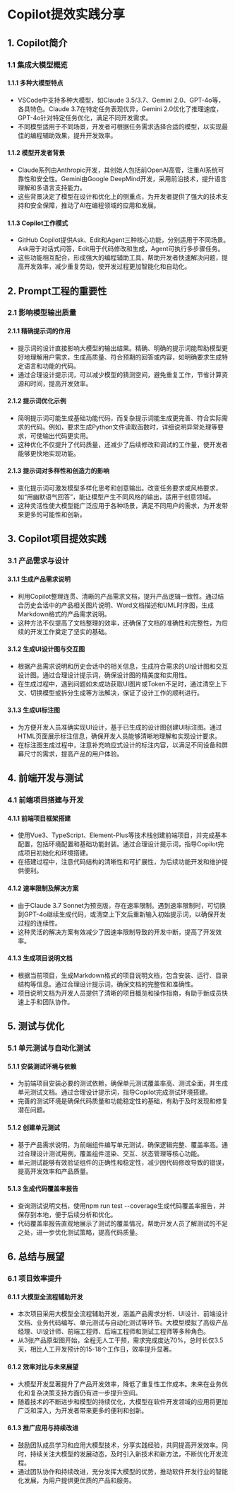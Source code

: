# Copilot提效实践分享

## 1. Copilot简介
### 1.1 集成大模型概览
#### 1.1.1 多种大模型特点
- VSCode中支持多种大模型，如Claude 3.5/3.7、Gemini 2.0、GPT-4o等，各具特色。Claude 3.7在特定任务表现优异，Gemini 2.0优化了推理速度，GPT-4o针对特定任务优化，满足不同开发需求。
- 不同模型适用于不同场景，开发者可根据任务需求选择合适的模型，以实现最佳的编程辅助效果，提升开发效率。

#### 1.1.2 模型开发者背景
- Claude系列由Anthropic开发，其创始人包括前OpenAI高管，注重AI系统可靠性和安全性。Gemini由Google DeepMind开发，采用前沿技术，提升语言理解和多语言支持能力。
- 这些背景决定了模型在设计和优化上的侧重点，为开发者提供了强大的技术支持和安全保障，推动了AI在编程领域的应用和发展。

#### 1.1.3 Copilot工作模式
- GitHub Copilot提供Ask、Edit和Agent三种核心功能，分别适用于不同场景。Ask用于对话式问答，Edit用于代码修改和生成，Agent可执行多步骤任务。
- 这些功能相互配合，形成强大的编程辅助工具，帮助开发者快速解决问题，提高开发效率，减少重复劳动，使开发过程更加智能化和自动化。

## 2. Prompt工程的重要性
### 2.1 影响模型输出质量
#### 2.1.1 精确提示词的作用
- 提示词的设计直接影响大模型的输出结果。精确、明确的提示词能帮助模型更好地理解用户需求，生成高质量、符合预期的回答或内容，如明确要求生成特定语言和功能的代码。
- 通过合理设计提示词，可以减少模型的猜测空间，避免重复工作，节省计算资源和时间，提高开发效率。

#### 2.1.2 提示词优化示例
- 简明提示词可能生成基础功能代码，而复杂提示词能生成更完善、符合实际需求的代码。例如，要求生成Python文件读取函数时，详细说明异常处理等要求，可使输出代码更实用。
- 这种优化不仅提升了代码质量，还减少了后续修改和调试的工作量，使开发者能够更快地实现功能。

#### 2.1.3 提示词对多样性和创造力的影响
- 变化提示词可激发模型多样化思考和创意输出。改变任务要求或风格要求，如“用幽默语气回答”，能让模型产生不同风格的输出，适用于创意领域。
- 这种灵活性使大模型能广泛应用于各种场景，满足不同用户的需求，为开发带来更多的可能性和创新。

## 3. Copilot项目提效实践
### 3.1 产品需求与设计
#### 3.1.1 生成产品需求说明
- 利用Copilot整理连贯、清晰的产品需求文档，提升产品逻辑一致性。通过结合历史会话中的产品相关图片说明、Word文档描述和UML时序图，生成Markdown格式的产品需求说明。
- 这种方法不仅提高了文档整理的效率，还确保了文档的准确性和完整性，为后续的开发工作奠定了坚实的基础。

#### 3.1.2 生成UI设计图与交互图
- 根据产品需求说明和历史会话中的相关信息，生成符合需求的UI设计图和交互设计图。通过合理设计提示词，确保设计图的精美度和实用性。
- 在生成过程中，遇到问题如未成功获取UI图片或Token不足时，通过清空上下文、切换模型或拆分生成等方法解决，保证了设计工作的顺利进行。

#### 3.1.3 生成UI标注图
- 为方便开发人员准确实现UI设计，基于已生成的设计图创建UI标注图。通过HTML页面展示标注信息，确保开发人员能够清晰地理解和实现设计要求。
- 在标注图生成过程中，注意补充响应式设计的标注内容，以满足不同设备和屏幕尺寸的需求，提高产品的用户体验。

## 4. 前端开发与测试
### 4.1 前端项目搭建与开发
#### 4.1.1 前端项目框架搭建
- 使用Vue3、TypeScript、Element-Plus等技术栈创建前端项目，并完成基本配置，包括环境配置和基础功能封装。通过合理设计提示词，指导Copilot完成项目初始化和环境搭建。
- 在搭建过程中，注意代码结构的清晰性和可扩展性，为后续功能开发和维护提供便利。

#### 4.1.2 速率限制及解决方案
- 由于Claude 3.7 Sonnet为预览版，存在速率限制。遇到速率限制时，可切换到GPT-4o继续生成代码，或清空上下文后重新输入初始提示词，以确保开发过程的连续性。
- 这种灵活的解决方案有效减少了因速率限制导致的开发中断，提高了开发效率。

#### 4.1.3 生成项目说明文档
- 根据当前项目，生成Markdown格式的项目说明文档，包含安装、运行、目录结构等信息。通过合理设计提示词，确保文档的完整性和准确性。
- 项目说明文档为开发人员提供了清晰的项目概览和操作指南，有助于新成员快速上手和团队协作。

## 5. 测试与优化
### 5.1 单元测试与自动化测试
#### 5.1.1 安装测试环境与依赖
- 为前端项目安装必要的测试依赖，确保单元测试覆盖率高、测试全面，并生成单元测试文档。通过合理设计提示词，指导Copilot完成测试环境搭建。
- 完善的测试环境是确保代码质量和功能稳定性的基础，有助于及时发现和修复潜在问题。

#### 5.1.2 创建单元测试
- 基于产品需求说明，为前端组件编写单元测试，确保逻辑完整、覆盖率高。通过合理设计测试用例，覆盖组件渲染、交互、状态管理等核心功能。
- 单元测试能够有效验证组件的正确性和稳定性，减少因代码修改导致的错误，提高开发效率和产品质量。

#### 5.1.3 生成代码覆盖率报告
- 查询测试说明文档，使用npm run test --coverage生成代码覆盖率报告，并保存到本地，便于后续分析和优化。
- 代码覆盖率报告直观地展示了测试的覆盖情况，帮助开发人员了解测试的不足之处，进一步优化测试策略，提高代码质量。

## 6. 总结与展望
### 6.1 项目效率提升
#### 6.1.1 大模型全流程辅助开发
- 本次项目采用大模型全流程辅助开发，涵盖产品需求分析、UI设计、前端设计文档、业务代码编写、单元测试与自动化测试等环节。大模型模拟了高级产品经理、UI设计师、前端工程师、后端工程师和测试工程师等多种角色。
- 从3张产品原型图开始，全程无人工干预，需求完成度达70%，总时长仅3.5天，相比人工开发预计的15-18个工作日，效率提升显著。

#### 6.1.2 效率对比与未来展望
- 大模型开发显著提升了产品开发效率，降低了重复性工作成本。未来在业务优化和复杂决策支持方面仍有进一步提升空间。
- 随着技术的不断进步和模型的持续优化，大模型在软件开发领域的应用将更加广泛和深入，为开发者带来更多的便利和创新。

#### 6.1.3 推广应用与持续改进
- 鼓励团队成员学习和应用大模型技术，分享实践经验，共同提高开发效率。同时，持续关注大模型的发展动态，及时引入新技术和新方法，不断优化开发流程。
- 通过团队协作和持续改进，充分发挥大模型的优势，推动软件开发行业的智能化发展，为用户提供更优质的产品和服务。